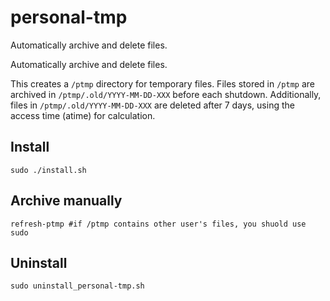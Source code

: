 # personal-tmp
Automatically archive and delete files.

Automatically archive and delete files.

This creates a `/ptmp` directory for temporary files. Files stored in `/ptmp` are archived in `/ptmp/.old/YYYY-MM-DD-XXX` before each shutdown. Additionally, files in `/ptmp/.old/YYYY-MM-DD-XXX` are deleted after 7 days, using the access time (atime) for calculation. 

## Install
```
sudo ./install.sh
```

## Archive manually
```
refresh-ptmp #if /ptmp contains other user's files, you shuold use sudo
```

## Uninstall
```
sudo uninstall_personal-tmp.sh
```

